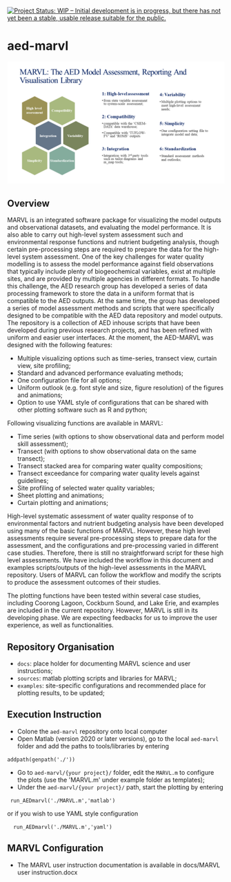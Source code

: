 [![Project Status: WIP – Initial development is in progress, but there has not yet been a stable, usable release suitable for the public.](https://www.repostatus.org/badges/latest/wip.svg)](https://www.repostatus.org/#wip)

# aed-marvl

![image](docs/MARVL-overview.png)

## Overview
MARVL is an integrated software package for visualizing the model outputs and observational datasets, and evaluating the model performance.  It is also able to carry out high-level system assessment such and environmental response functions and nutrient budgeting analysis, though certain pre-processing steps are required to prepare the data for the high-level system assessment. One of the key challenges for water quality modelling is to assess the model performance against field observations that typically include plenty of biogeochemical variables, exist at multiple sites, and are provided by multiple agencies in different formats. To handle this challenge, the AED research group has developed a series of data processing framework to store the data in a uniform format that is compatible to the AED outputs. At the same time, the group has developed a series of model assessment methods and scripts that were specifically designed to be compatible with the AED data repository and model outputs. The repository is a collection of AED inhouse scripts that have been developed during previous research projects, and has been refined with uniform and easier user interfaces. At the moment, the AED-MARVL was designed with the following features:
- Multiple visualizing options such as time-series, transect view, curtain view, site profiling;
- Standard and advanced performance evaluating methods;
- One configuration file for all options;
- Uniform outlook (e.g. font style and size, figure resolution) of the figures and animations;
- Option to use YAML style of configurations that can be shared with other plotting software such as R and python;

Following visualizing functions are available in MARVL: 
- Time series (with options to show observational data and perform model skill assessment);
- Transect (with options to show observational data on the same transect);
- Transect stacked area for comparing water quality compositions;
- Transect exceedance for comparing water quality levels against guidelines;
- Site profiling of selected water quality variables;
- Sheet plotting and animations;
- Curtain plotting and animations;

High-level systematic assessment of water quality response of to environmental factors and nutrient budgeting analysis have been developed using many of the basic functions of MARVL. However, these high level assessments require several pre-processing steps to prepare data for the assessment, and the configurations and pre-processing varied in different case studies. Therefore, there is still no straightforward script for these high level assessments. We have included the workflow in this document and examples scripts/outputs of the high-level assessments in the MARVL repository. Users of MARVL can follow the workflow and modify the scripts to produce the assessment outcomes of their studies.

The plotting functions have been tested within several case studies, including Coorong Lagoon, Cockburn Sound, and Lake Erie, and  examples are included in the current repository. However, MARVL is still in its developing phase. We are expecting feedbacks for us to improve the user experience, as well as functionalities.

## Repository Organisation
- `docs`: place holder for documenting MARVL science and user instructions;
- `sources`: matlab plotting scripts and libraries for MARVL;
- `examples`: site-specific configurations and recommended place for plotting results, to be updated;

## Execution Instruction
- Colone the `aed-marvl` repository onto local computer
- Open Matlab (version 2020 or later versions), go to the local `aed-marvl` folder and  add the paths to tools/libraries by entering
 ```
 addpath(genpath('./'))
 ```
- Go to `aed-marvl/{your project}/` folder, edit the `MARVL.m` to configure the plots (use the 'MARVL.m' under example folder as templates);
- Under the `aed-marvl/{your project}/` path, start the plotting by entering
 ```
  run_AEDmarvl('./MARVL.m','matlab')
 ```
   or if you wish to use YAML style configuration
 ```
   run_AEDmarvl('./MARVL.m','yaml')
 ```

## MARVL Configuration
- The MARVL user instruction documentation is available in docs/MARVL user instruction.docx
 
